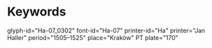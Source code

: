 # Keywords
glyph-id="Ha-07_0302"
font-id="Ha-07"
printer-id="Ha"
printer="Jan Haller"
period="1505–1525"
place="Kraków"
PT plate="170"
